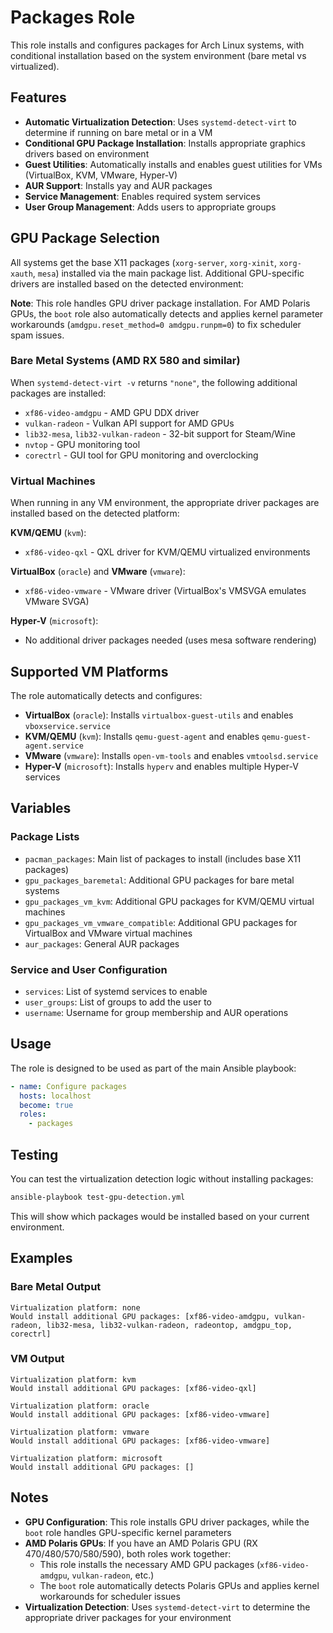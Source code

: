 # Packages Role

This role installs and configures packages for Arch Linux systems, with conditional installation based on the system environment (bare metal vs virtualized).

## Features

- **Automatic Virtualization Detection**: Uses `systemd-detect-virt` to determine if running on bare metal or in a VM
- **Conditional GPU Package Installation**: Installs appropriate graphics drivers based on environment
- **Guest Utilities**: Automatically installs and enables guest utilities for VMs (VirtualBox, KVM, VMware, Hyper-V)
- **AUR Support**: Installs yay and AUR packages
- **Service Management**: Enables required system services
- **User Group Management**: Adds users to appropriate groups

## GPU Package Selection

All systems get the base X11 packages (`xorg-server`, `xorg-xinit`, `xorg-xauth`, `mesa`) installed via the main package list. Additional GPU-specific drivers are installed based on the detected environment:

**Note**: This role handles GPU driver package installation. For AMD Polaris GPUs, the `boot` role also automatically detects and applies kernel parameter workarounds (`amdgpu.reset_method=0 amdgpu.runpm=0`) to fix scheduler spam issues.

### Bare Metal Systems (AMD RX 580 and similar)

When `systemd-detect-virt -v` returns `"none"`, the following additional packages are installed:

- `xf86-video-amdgpu` - AMD GPU DDX driver
- `vulkan-radeon` - Vulkan API support for AMD GPUs
- `lib32-mesa`, `lib32-vulkan-radeon` - 32-bit support for Steam/Wine
- `nvtop` - GPU monitoring tool
- `corectrl` - GUI tool for GPU monitoring and overclocking

### Virtual Machines

When running in any VM environment, the appropriate driver packages are installed based on the detected platform:

**KVM/QEMU** (`kvm`):

- `xf86-video-qxl` - QXL driver for KVM/QEMU virtualized environments

**VirtualBox** (`oracle`) and **VMware** (`vmware`):

- `xf86-video-vmware` - VMware driver (VirtualBox's VMSVGA emulates VMware SVGA)

**Hyper-V** (`microsoft`):

- No additional driver packages needed (uses mesa software rendering)

## Supported VM Platforms

The role automatically detects and configures:

- **VirtualBox** (`oracle`): Installs `virtualbox-guest-utils` and enables `vboxservice.service`
- **KVM/QEMU** (`kvm`): Installs `qemu-guest-agent` and enables `qemu-guest-agent.service`
- **VMware** (`vmware`): Installs `open-vm-tools` and enables `vmtoolsd.service`
- **Hyper-V** (`microsoft`): Installs `hyperv` and enables multiple Hyper-V services

## Variables

### Package Lists

- `pacman_packages`: Main list of packages to install (includes base X11 packages)
- `gpu_packages_baremetal`: Additional GPU packages for bare metal systems
- `gpu_packages_vm_kvm`: Additional GPU packages for KVM/QEMU virtual machines
- `gpu_packages_vm_vmware_compatible`: Additional GPU packages for VirtualBox and VMware virtual machines
- `aur_packages`: General AUR packages

### Service and User Configuration

- `services`: List of systemd services to enable
- `user_groups`: List of groups to add the user to
- `username`: Username for group membership and AUR operations

## Usage

The role is designed to be used as part of the main Ansible playbook:

```yaml
- name: Configure packages
  hosts: localhost
  become: true
  roles:
    - packages
```

## Testing

You can test the virtualization detection logic without installing packages:

```bash
ansible-playbook test-gpu-detection.yml
```

This will show which packages would be installed based on your current environment.

## Examples

### Bare Metal Output

```
Virtualization platform: none
Would install additional GPU packages: [xf86-video-amdgpu, vulkan-radeon, lib32-mesa, lib32-vulkan-radeon, radeontop, amdgpu_top, corectrl]
```

### VM Output

```
Virtualization platform: kvm
Would install additional GPU packages: [xf86-video-qxl]

Virtualization platform: oracle
Would install additional GPU packages: [xf86-video-vmware]

Virtualization platform: vmware
Would install additional GPU packages: [xf86-video-vmware]

Virtualization platform: microsoft
Would install additional GPU packages: []
```

## Notes

- **GPU Configuration**: This role installs GPU driver packages, while the `boot` role handles GPU-specific kernel parameters
- **AMD Polaris GPUs**: If you have an AMD Polaris GPU (RX 470/480/570/580/590), both roles work together:
  - This role installs the necessary AMD GPU packages (`xf86-video-amdgpu`, `vulkan-radeon`, etc.)
  - The `boot` role automatically detects Polaris GPUs and applies kernel workarounds for scheduler issues
- **Virtualization Detection**: Uses `systemd-detect-virt` to determine the appropriate driver packages for your environment
